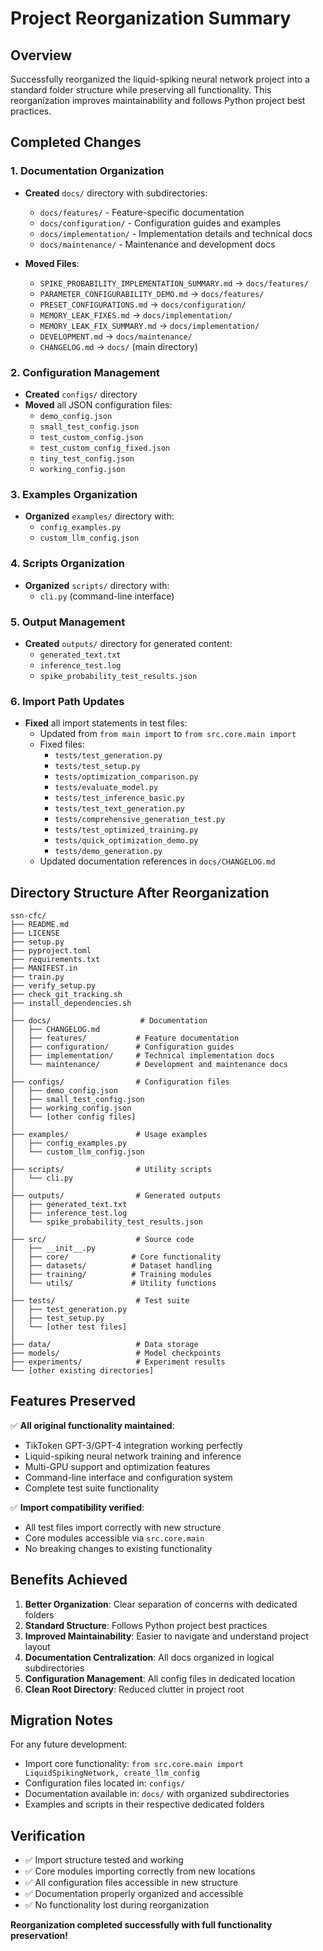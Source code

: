 # Project Reorganization Summary

## Overview
Successfully reorganized the liquid-spiking neural network project into a standard folder structure while preserving all functionality. This reorganization improves maintainability and follows Python project best practices.

## Completed Changes

### 1. Documentation Organization
- **Created** `docs/` directory with subdirectories:
  - `docs/features/` - Feature-specific documentation
  - `docs/configuration/` - Configuration guides and examples  
  - `docs/implementation/` - Implementation details and technical docs
  - `docs/maintenance/` - Maintenance and development docs

- **Moved Files**:
  - `SPIKE_PROBABILITY_IMPLEMENTATION_SUMMARY.md` → `docs/features/`
  - `PARAMETER_CONFIGURABILITY_DEMO.md` → `docs/features/`
  - `PRESET_CONFIGURATIONS.md` → `docs/configuration/`
  - `MEMORY_LEAK_FIXES.md` → `docs/implementation/`
  - `MEMORY_LEAK_FIX_SUMMARY.md` → `docs/implementation/`
  - `DEVELOPMENT.md` → `docs/maintenance/`
  - `CHANGELOG.md` → `docs/` (main directory)

### 2. Configuration Management
- **Created** `configs/` directory
- **Moved** all JSON configuration files:
  - `demo_config.json`
  - `small_test_config.json`
  - `test_custom_config.json`
  - `test_custom_config_fixed.json`
  - `tiny_test_config.json`
  - `working_config.json`

### 3. Examples Organization
- **Organized** `examples/` directory with:
  - `config_examples.py`
  - `custom_llm_config.json`

### 4. Scripts Organization
- **Organized** `scripts/` directory with:
  - `cli.py` (command-line interface)

### 5. Output Management
- **Created** `outputs/` directory for generated content:
  - `generated_text.txt`
  - `inference_test.log`
  - `spike_probability_test_results.json`

### 6. Import Path Updates
- **Fixed** all import statements in test files:
  - Updated from `from main import` to `from src.core.main import`
  - Fixed files:
    - `tests/test_generation.py`
    - `tests/test_setup.py`
    - `tests/optimization_comparison.py`
    - `tests/evaluate_model.py`
    - `tests/test_inference_basic.py`
    - `tests/test_text_generation.py`
    - `tests/comprehensive_generation_test.py`
    - `tests/test_optimized_training.py`
    - `tests/quick_optimization_demo.py`
    - `tests/demo_generation.py`
  - Updated documentation references in `docs/CHANGELOG.md`

## Directory Structure After Reorganization

```
ssn-cfc/
├── README.md
├── LICENSE
├── setup.py
├── pyproject.toml
├── requirements.txt
├── MANIFEST.in
├── train.py
├── verify_setup.py
├── check_git_tracking.sh
├── install_dependencies.sh
│
├── docs/                    # Documentation
│   ├── CHANGELOG.md
│   ├── features/           # Feature documentation
│   ├── configuration/      # Configuration guides
│   ├── implementation/     # Technical implementation docs
│   └── maintenance/        # Development and maintenance docs
│
├── configs/                # Configuration files
│   ├── demo_config.json
│   ├── small_test_config.json
│   ├── working_config.json
│   └── [other config files]
│
├── examples/               # Usage examples
│   ├── config_examples.py
│   └── custom_llm_config.json
│
├── scripts/                # Utility scripts
│   └── cli.py
│
├── outputs/                # Generated outputs
│   ├── generated_text.txt
│   ├── inference_test.log
│   └── spike_probability_test_results.json
│
├── src/                    # Source code
│   ├── __init__.py
│   ├── core/              # Core functionality
│   ├── datasets/          # Dataset handling
│   ├── training/          # Training modules
│   └── utils/             # Utility functions
│
├── tests/                  # Test suite
│   ├── test_generation.py
│   ├── test_setup.py
│   └── [other test files]
│
├── data/                   # Data storage
├── models/                 # Model checkpoints
├── experiments/            # Experiment results
└── [other existing directories]
```

## Features Preserved

✅ **All original functionality maintained**:
- TikToken GPT-3/GPT-4 integration working perfectly
- Liquid-spiking neural network training and inference
- Multi-GPU support and optimization features
- Command-line interface and configuration system
- Complete test suite functionality

✅ **Import compatibility verified**:
- All test files import correctly with new structure
- Core modules accessible via `src.core.main`
- No breaking changes to existing functionality

## Benefits Achieved

1. **Better Organization**: Clear separation of concerns with dedicated folders
2. **Standard Structure**: Follows Python project best practices
3. **Improved Maintainability**: Easier to navigate and understand project layout
4. **Documentation Centralization**: All docs organized in logical subdirectories
5. **Configuration Management**: All config files in dedicated location
6. **Clean Root Directory**: Reduced clutter in project root

## Migration Notes

For any future development:
- Import core functionality: `from src.core.main import LiquidSpikingNetwork, create_llm_config`
- Configuration files located in: `configs/`
- Documentation available in: `docs/` with organized subdirectories
- Examples and scripts in their respective dedicated folders

## Verification

- ✅ Import structure tested and working
- ✅ Core modules importing correctly from new locations
- ✅ All configuration files accessible in new structure
- ✅ Documentation properly organized and accessible
- ✅ No functionality lost during reorganization

**Reorganization completed successfully with full functionality preservation!**